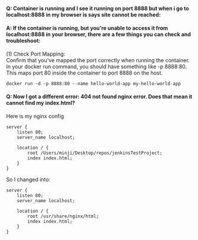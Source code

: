 #### Q: Container is running and I see it running on port 8888 but when i go to localhost:8888 in my browser is says site cannot be reached:​

#### A: If the container is running, but you're unable to access it from localhost:8888 in your browser, there are a few things you can check and troubleshoot:

(1) Check Port Mapping:  
Confirm that you've mapped the port correctly when running the container. In your docker run command, you should have something like -p 8888:80. This maps port 80 inside the container to port 8888 on the host.

```
docker run -d -p 8888:80 --name hello-world-app my-hello-world-app
```

#### Q: Now I got a different error: 404 not found nginx error. Does that mean it cannot find my index.html?

Here is my nginx config
```
server {
    listen 80;
    server_name localhost;

    location / {
        root /Users/minji/Desktop/repos/jenkinsTestProject;
        index index.html;
    }
}
```
So I changed into:
```
server {
    listen 80;
    server_name localhost;

    location / {
        root /usr/share/nginx/html;
        index index.html;
    }
}
```
